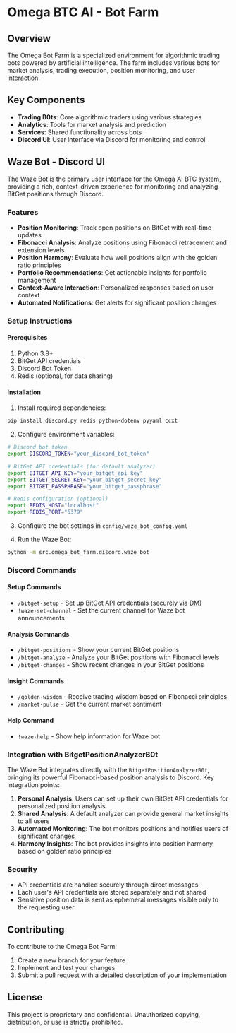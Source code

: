# Omega BTC AI - Bot Farm

## Overview

The Omega Bot Farm is a specialized environment for algorithmic trading bots powered by artificial intelligence. The farm includes various bots for market analysis, trading execution, position monitoring, and user interaction.

## Key Components

- **Trading B0ts**: Core algorithmic traders using various strategies
- **Analytics**: Tools for market analysis and prediction
- **Services**: Shared functionality across bots
- **Discord UI**: User interface via Discord for monitoring and control

## Waze Bot - Discord UI

The Waze Bot is the primary user interface for the Omega AI BTC system, providing a rich, context-driven experience for monitoring and analyzing BitGet positions through Discord.

### Features

- **Position Monitoring**: Track open positions on BitGet with real-time updates
- **Fibonacci Analysis**: Analyze positions using Fibonacci retracement and extension levels
- **Position Harmony**: Evaluate how well positions align with the golden ratio principles
- **Portfolio Recommendations**: Get actionable insights for portfolio management
- **Context-Aware Interaction**: Personalized responses based on user context
- **Automated Notifications**: Get alerts for significant position changes

### Setup Instructions

#### Prerequisites

1. Python 3.8+
2. BitGet API credentials
3. Discord Bot Token
4. Redis (optional, for data sharing)

#### Installation

1. Install required dependencies:

```bash
pip install discord.py redis python-dotenv pyyaml ccxt
```

2. Configure environment variables:

```bash
# Discord bot token
export DISCORD_TOKEN="your_discord_bot_token"

# BitGet API credentials (for default analyzer)
export BITGET_API_KEY="your_bitget_api_key"
export BITGET_SECRET_KEY="your_bitget_secret_key"
export BITGET_PASSPHRASE="your_bitget_passphrase"

# Redis configuration (optional)
export REDIS_HOST="localhost"
export REDIS_PORT="6379"
```

3. Configure the bot settings in `config/waze_bot_config.yaml`

4. Run the Waze Bot:

```bash
python -m src.omega_bot_farm.discord.waze_bot
```

### Discord Commands

#### Setup Commands

- `/bitget-setup` - Set up BitGet API credentials (securely via DM)
- `!waze-set-channel` - Set the current channel for Waze bot announcements

#### Analysis Commands

- `/bitget-positions` - Show your current BitGet positions
- `/bitget-analyze` - Analyze your BitGet positions with Fibonacci levels
- `/bitget-changes` - Show recent changes in your BitGet positions

#### Insight Commands

- `/golden-wisdom` - Receive trading wisdom based on Fibonacci principles
- `/market-pulse` - Get the current market sentiment

#### Help Command

- `!waze-help` - Show help information for Waze bot

### Integration with BitgetPositionAnalyzerB0t

The Waze Bot integrates directly with the `BitgetPositionAnalyzerB0t`, bringing its powerful Fibonacci-based position analysis to Discord. Key integration points:

1. **Personal Analysis**: Users can set up their own BitGet API credentials for personalized position analysis
2. **Shared Analysis**: A default analyzer can provide general market insights to all users
3. **Automated Monitoring**: The bot monitors positions and notifies users of significant changes
4. **Harmony Insights**: The bot provides insights into position harmony based on golden ratio principles

### Security

- API credentials are handled securely through direct messages
- Each user's API credentials are stored separately and not shared
- Sensitive position data is sent as ephemeral messages visible only to the requesting user

## Contributing

To contribute to the Omega Bot Farm:

1. Create a new branch for your feature
2. Implement and test your changes
3. Submit a pull request with a detailed description of your implementation

## License

This project is proprietary and confidential. Unauthorized copying, distribution, or use is strictly prohibited.
